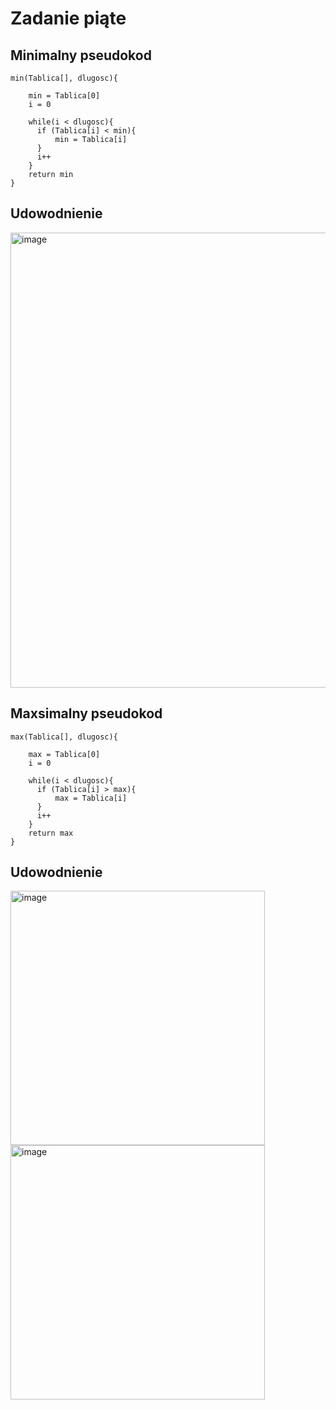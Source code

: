 # Zadanie piąte

## Minimalny pseudokod
```
min(Tablica[], dlugosc){

    min = Tablica[0]
    i = 0
  
    while(i < dlugosc){
      if (Tablica[i] < min){
          min = Tablica[i]
      }
      i++
    }
    return min
}
```
## Udowodnienie

<img width="728" alt="image" src="https://user-images.githubusercontent.com/115026306/197417318-801235aa-611f-4e3f-848b-f6fee26c7338.png">

## Maxsimalny pseudokod

```
max(Tablica[], dlugosc){

    max = Tablica[0]
    i = 0
  
    while(i < dlugosc){
      if (Tablica[i] > max){
          max = Tablica[i]
      }
      i++
    }
    return max
}
```
## Udowodnienie

<img width="407" alt="image" src="https://user-images.githubusercontent.com/115026306/197417378-eb32f055-1f64-4416-a74c-d68a251052b0.png">

<img width="407" alt="image" src="https://user-images.githubusercontent.com/115026306/197417409-89903a18-f1f3-4948-b445-812cfd208ee1.png">


